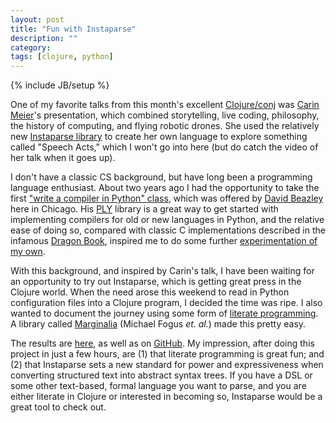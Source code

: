 ```yaml
---
layout: post
title: "Fun with Instaparse"
description: ""
category: 
tags: [clojure, python]
---
```

{% include JB/setup %}

One of my favorite talks from this month's excellent
[Clojure/conj](http://clojure-conj.org/) was [Carin
Meier](http://gigasquid.github.io/)'s presentation, which combined
storytelling, live coding, philosophy, the history of computing, and flying
robotic drones. She used the relatively new [Instaparse
library](https://github.com/Engelberg/instaparse) to create her own
language to explore something called "Speech Acts," which I won't go
into here (but do catch the video of her talk when it goes up).

I don't have a classic CS background, but have long been a programming
language enthusiast. About two years ago I had the opportunity to take
the first ["write a compiler in Python"
class](http://dabeaz.blogspot.com/2012/01/compiler-experiment-begins.html), which was
offered by [David Beazley](http://dabeaz.com) here in Chicago. His
[PLY](http://www.dabeaz.com/ply/index.html) library is a great way to
get started with implementing compilers for old or new languages in
Python, and the relative ease of doing so, compared with classic C
implementations described in the infamous [Dragon
Book](http://www.amazon.com/Compilers-Principles-Techniques-Alfred-Aho/dp/0201100886),
inspired me to do some further [experimentation of my
own](https://github.com/eigenhombre/PyClojure).

With this background, and inspired by Carin's talk, I have been
waiting for an opportunity to try out Instaparse, which is getting
great press in the Clojure world. When the need arose this weekend to
read in Python configuration files into a Clojure program, I decided
the time was ripe. I also wanted to document the journey using some
form of [literate
programming](http://en.wikipedia.org/wiki/Literate_programming). A
library called [Marginalia](https://github.com/gdeer81/marginalia)
(Michael Fogus *et. al.*) made this pretty easy.

The results are
[here](http://eigenhombre.com/semi-literate-programming/parsepy.html),
as well as on [GitHub](https://github.com/eigenhombre/parsepy). My
impression, after doing this project in just a few hours, are (1) that
literate programming is great fun; and (2) that Instaparse sets a new
standard for power and expressiveness when converting structured text
into abstract syntax trees. If you have a DSL or some other
text-based, formal language you want to parse, and you are either
literate in Clojure or interested in becoming so, Instaparse would be
a great tool to check out.
